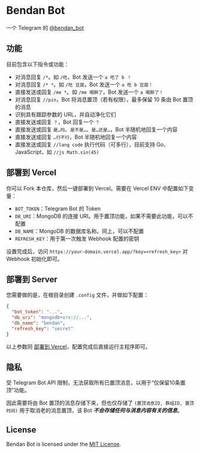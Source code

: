 # Bendan Bot

一个 Telegram 的 [@bendan_bot](https://t.me/bendan_bot)

## 功能

目前包含以下指令或功能：

- 对消息回复 `/*`。如 `/吃`，Bot 发送一个 `a 吃了 b ！`
- 对消息回复 `/* *`。如 `/吃 豆腐`，Bot 发送一个 `a 吃 b 豆腐！`
- 直接发送或回复 `/me *`。如 `/me 喝醉了`，Bot 发送一个 `a 喝醉了！`
- 对消息回复 `//pin`，Bot 将消息置顶（若有权限），最多保留 10 条由 Bot 置顶的消息
- 识别具有跟踪参数的 URL，并自动净化它们
- 直接发送或回复 `？`，Bot 回复一个 `？`
- 直接发送或回复 `是…吗`、`是不是…`、`是…还是…`，Bot 半随机地回复一个内容
- 直接发送或回复 `…行不行`，Bot 半随机地回复一个内容
- 直接发送或回复 `//lang code` 执行代码（可多行），目前支持 Go、JavaScript，如 `//js Math.sin(45)`

## 部署到 Vercel

你可以 Fork 本仓库，然后一键部署到 Vercel。需要在 Vercel ENV 中配置如下变量：

- `BOT_TOKEN`：Telegram Bot 的 Token
- `DB_URI`：MongoDB 的连接 URI。用于置顶功能，如果不需要此功能，可以不配置
- `DB_NAME`：MongoDB 的数据库名称。同上，可以不配置
- `REFRESH_KEY`：用于第一次触发 Webhook 配置的密钥

设置完成后，访问 `https://your-domain.vercel.app/?key=<refresh_key>` 对 Webhook 初始化即可。

## 部署到 Server

您需要做的是，在根目录创建 `.config` 文件，并做如下配置：

```json
{
  "bot_token": "...",
  "db_uri": "mongodb+srv://...",
  "db_name": "bendan",
  "refresh_key": "secret"
}
```

以上参数同 [部署到 Vercel](#部署到-vercel)，配置完成后直接运行主程序即可。

## 隐私

受 Telegram Bot API 限制，无法获取所有已置顶消息，以用于“仅保留10条置顶”功能。

因此需要将由 Bot 置顶的消息存储下来，但也仅存储了 `(置顶消息ID, 群组ID, 置顶时间)` 用于取消老的消息置顶，该 Bot ***不会存储任何与消息内容有关的信息***。

## License

Bendan Bot is licensed under the [MIT License](https://github.com/sxyazi/bendan/blob/master/LICENSE).
